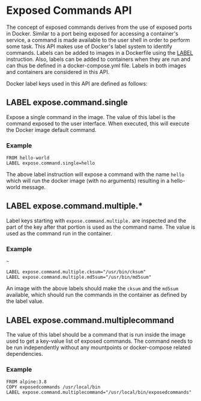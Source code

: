 # Exposed Commands API

The concept of exposed commands derives from the use of exposed ports in Docker. Similar to a port being exposed for accessing a container's service, a command is made available to the user shell in order to perform some task. This API makes use of Docker's label system to identify commands. Labels can be added to images in a Dockerfile using the [LABEL](https://docs.docker.com/engine/reference/builder/#label) instruction. Also, labels can be added to containers when they are run and can thus be defined in a docker-compose.yml file. Labels in both images and containers are considered in this API.

Docker label keys used in this API are defined as follows:

## LABEL expose.command.single

Expose a single command in the image. The value of this label is the command exposed to the user interface. When executed, this will execute the Docker image default command.

### Example

```
FROM hello-world
LABEL expose.command.single=hello
```
The above label instruction will expose a command with the name `hello` which will run the docker image (with no arguments) resulting in a hello-world message.

## LABEL expose.command.multiple.*

Label keys starting with `expose.command.multiple.` are inspected and the part of the key after that portion is used as the command name. The value is used as the command run in the container.

### Example
```
~

LABEL expose.command.multiple.cksum="/usr/bin/cksum"
LABEL expose.command.multiple.md5sum="/usr/bin/md5sum"
```
An image with the above labels should make the `cksum` and the `md5sum` available, which should run the commands in the container as defined by the label value.

## LABEL expose.command.multiplecommand

The value of this label should be a command that is run inside the image used to get a key-value list of exposed commands. The command needs to be run independently without any mountpoints or docker-compose related dependencies.

### Example

```
FROM alpine:3.8
COPY exposedcommands /usr/local/bin
LABEL expose.command.multiplecommand="/usr/local/bin/exposedcommands"
```

